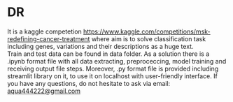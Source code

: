 # DR
It is a kaggle competetion https://www.kaggle.com/competitions/msk-redefining-cancer-treatment where aim is to solve classification task including genes, variations and their descriptions as a huge text. <br />
Train and test data can be found in data folder.
As a solution there is a .ipynb format file with all data extracting, preproceccing, model training and receiving output file steps. Moreover, .py format file is provided including streamlit library on it, to use it on localhost with user-friendly interface.
If you have any questions, do not hesitate to ask via email: aqua444222@gmail.com
